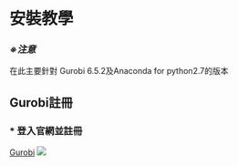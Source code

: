
# 安裝教學 
### *※注意*
在此主要針對 Gurobi 6.5.2及Anaconda for python2.7的版本
## Gurobi註冊 
### * 登入官網並註冊
[Gurobi](https://www.gurobi.com/index)
![](https://github.com/wurmen/Gurobi-Python/blob/master/Installation/picture/gurobi%E8%A8%BB%E5%86%8A/%E5%AE%89%E8%A3%9D%E4%B8%A6%E8%A8%BB%E5%86%8A.png)
